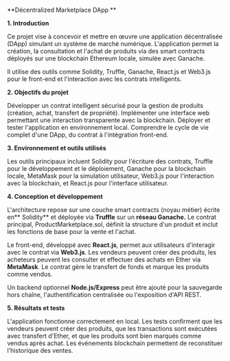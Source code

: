 **Décentralized Marketplace DApp
**

**1. Introduction**

Ce projet vise à concevoir et mettre en œuvre une application décentralisée (DApp) simulant un système de marché numérique. L'application permet la création, la consultation et l'achat de produits via des smart contracts déployés sur une blockchain Ethereum locale, simulée avec Ganache.

Il utilise des outils comme Solidity, Truffle, Ganache, React.js et Web3.js pour le front-end et l'interaction avec les contrats intelligents.

**2. Objectifs du projet**

Développer un contrat intelligent sécurisé pour la gestion de produits (création, achat, transfert de propriété). Implémenter une interface web permettant une interaction transparente avec la blockchain. Déployer et tester l'application en environnement local. Comprendre le cycle de vie complet d'une DApp, du contrat à l'intégration front-end.

**3. Environnement et outils utilisés**

Les outils principaux incluent Solidity pour l'écriture des contrats, Truffle pour le développement et le déploiement, Ganache pour la blockchain locale, MetaMask pour la simulation utilisateur, Web3.js pour l'interaction avec la blockchain, et React.js pour l'interface utilisateur.

**4. Conception et développement**

L'architecture repose sur une couche smart contracts (noyau métier) écrite en** Solidity** et déployée via **Truffle** sur un **réseau Ganache.** Le contrat principal, ProductMarketplace.sol, définit la structure d'un produit et inclut les fonctions de base pour la vente et l'achat.

Le front-end, développé avec **React.js**, permet aux utilisateurs d'interagir avec le contrat via **Web3.js**. Les vendeurs peuvent créer des produits, les acheteurs peuvent les consulter et effectuer des achats en Ether via **MetaMask**. Le contrat gère le transfert de fonds et marque les produits comme vendus.

Un backend optionnel **Node.js/Express** peut être ajouté pour la sauvegarde hors chaîne, l'authentification centralisée ou l'exposition d'API REST.

**5. Résultats et tests**

L'application fonctionne correctement en local. Les tests confirment que les vendeurs peuvent créer des produits, que les transactions sont exécutées avec transfert d'Ether, et que les produits sont bien marqués comme vendus après achat. Les événements blockchain permettent de reconstituer l'historique des ventes.

